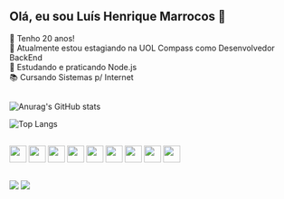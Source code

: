 ## Olá, eu sou Luís Henrique Marrocos 👋

📅 Tenho 20 anos! <br>
🔭 Atualmente estou estagiando na UOL Compass como Desenvolvedor BackEnd <br>
🌱 Estudando e praticando Node.js <br>
📚 Cursando Sistemas p/ Internet <br>

##

![Anurag's GitHub stats](https://github-readme-stats.vercel.app/api?username=LuisHMP0&show_icons=true&theme=radical)

![Top Langs](https://github-readme-stats.vercel.app/api/top-langs/?username=LuisHMP0&hide_progress=true)

##

<div display=flex > 
<img height="30" src="https://cdn.jsdelivr.net/gh/devicons/devicon@latest/icons/html5/html5-original.svg" />
<img height="30" src="https://cdn.jsdelivr.net/gh/devicons/devicon@latest/icons/css3/css3-original.svg" />
<img height="30" src="https://cdn.jsdelivr.net/gh/devicons/devicon@latest/icons/javascript/javascript-original.svg" />
<img height="30" src="https://cdn.jsdelivr.net/gh/devicons/devicon@latest/icons/react/react-original-wordmark.svg" />
<img height="30" src="https://cdn.jsdelivr.net/gh/devicons/devicon@latest/icons/typescript/typescript-original.svg" />
<img height="30" src="https://cdn.jsdelivr.net/gh/devicons/devicon@latest/icons/nodejs/nodejs-original-wordmark.svg" />
<img height="30" src="https://cdn.jsdelivr.net/gh/devicons/devicon@latest/icons/java/java-original-wordmark.svg" />
<img height="30" src="https://cdn.jsdelivr.net/gh/devicons/devicon@latest/icons/spring/spring-original-wordmark.svg" />          
<img height="30" src="https://cdn.jsdelivr.net/gh/devicons/devicon@latest/icons/mongodb/mongodb-original-wordmark.svg" />
</div>

## 

<div display=flex> 
<a href = "mailto:luismarrocos@gmail.com"><img src="https://img.shields.io/badge/-Gmail-%23333?style=for-the-badge&logo=gmail&logoColor=white" target="_blank"></a>
<a href="https://www.linkedin.com/in/luis-henrique-marrocos-pinheiro-8b8a67246/" target="_blank"><img src="https://img.shields.io/badge/-LinkedIn-%230077B5?style=for-the-badge&logo=linkedin&logoColor=white" target="_blank"></a>
</div>


          
          
          
          
          


